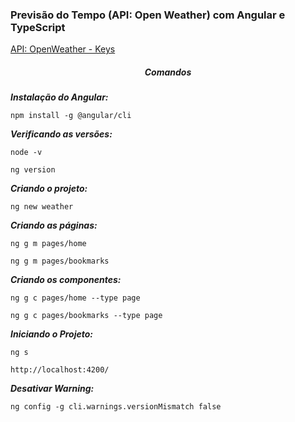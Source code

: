 ### Previsão do Tempo (API: Open Weather) com Angular e TypeScript

[API: OpenWeather - Keys](https://home.openweathermap.org/api_keys)


<h5 align="center">Comandos</h5>

***Instalação do Angular:***
```
npm install -g @angular/cli
```

***Verificando as versões:***
```
node -v
```
```
ng version
```

***Criando o projeto:***
```
ng new weather
```

***Criando as páginas:***
```
ng g m pages/home
```
```
ng g m pages/bookmarks
```

***Criando os componentes:***
```
ng g c pages/home --type page
```
```
ng g c pages/bookmarks --type page
```

***Iniciando o Projeto:***
```
ng s
```
```
http://localhost:4200/
```

***Desativar Warning:***
```
ng config -g cli.warnings.versionMismatch false
```
